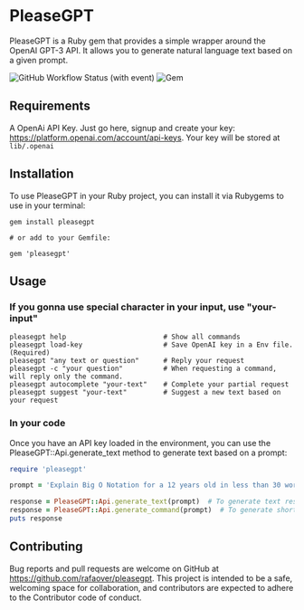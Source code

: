 # PleaseGPT

PleaseGPT is a Ruby gem that provides a simple wrapper around the OpenAI GPT-3 API. It allows you to generate natural language text based on a given prompt.

![GitHub Workflow Status (with event)](https://img.shields.io/github/actions/workflow/status/rafaover/pleasegpt/ci.yml?style=for-the-badge)
![Gem](https://img.shields.io/gem/v/pleasegpt?style=for-the-badge)

## Requirements

A OpenAi API Key. Just go here, signup and create your key: <https://platform.openai.com/account/api-keys>.
Your key will be stored at `lib/.openai`

## Installation

To use PleaseGPT in your Ruby project, you can install it via Rubygems to use in your terminal:

```shell
gem install pleasegpt

# or add to your Gemfile:

gem 'pleasegpt'
```

## Usage

### If you gonna use special character in your input, use "your-input"

```shell
pleasegpt help                        # Show all commands
pleasegpt load-key                    # Save OpenAI key in a Env file. (Required)
pleasegpt "any text or question"      # Reply your request
pleasegpt -c "your question"          # When requesting a command, will reply only the command.
pleasegpt autocomplete "your-text"    # Complete your partial request
pleasegpt suggest "your-text"         # Suggest a new text based on your request
```

### In your code

Once you have an API key loaded in the environment, you can use the PleaseGPT::Api.generate_text method to generate text based on a prompt:

```ruby
require 'pleasegpt'

prompt = 'Explain Big O Notation for a 12 years old in less than 30 words'

response = PleaseGPT::Api.generate_text(prompt)  # To generate text responses in medium range.
response = PleaseGPT::Api.generate_command(prompt)  # To generate short responses, as a command.
puts response
```

## Contributing

Bug reports and pull requests are welcome on GitHub at <https://github.com/rafaover/pleasegpt>.
This project is intended to be a safe, welcoming space for collaboration, and contributors are expected to adhere to the Contributor code of conduct.
